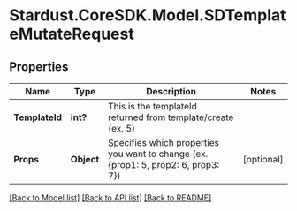 # Stardust.CoreSDK.Model.SDTemplateMutateRequest
## Properties

Name | Type | Description | Notes
------------ | ------------- | ------------- | -------------
**TemplateId** | **int?** | This is the templateId returned from template/create (ex. 5) | 
**Props** | **Object** | Specifies which properties you want to change (ex. {prop1: 5, prop2: 6, prop3: 7}) | [optional] 

[[Back to Model list]](../README.md#documentation-for-models) [[Back to API list]](../README.md#documentation-for-api-endpoints) [[Back to README]](../README.md)

